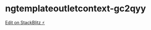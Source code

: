 # ngtemplateoutletcontext-gc2qyy

[Edit on StackBlitz ⚡️](https://stackblitz.com/edit/ngtemplateoutletcontext-gc2qyy)